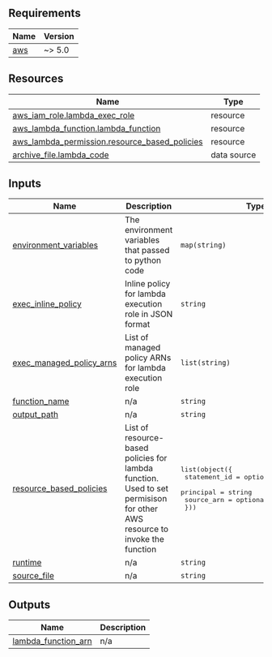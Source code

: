 ## Requirements

| Name                                                   | Version |
| ------------------------------------------------------ | ------- |
| <a name="requirement_aws"></a> [aws](#requirement_aws) | ~> 5.0  |

## Resources

| Name                                                                                                                                           | Type        |
| ---------------------------------------------------------------------------------------------------------------------------------------------- | ----------- |
| [aws_iam_role.lambda_exec_role](https://registry.terraform.io/providers/hashicorp/aws/latest/docs/resources/iam_role)                          | resource    |
| [aws_lambda_function.lambda_function](https://registry.terraform.io/providers/hashicorp/aws/latest/docs/resources/lambda_function)             | resource    |
| [aws_lambda_permission.resource_based_policies](https://registry.terraform.io/providers/hashicorp/aws/latest/docs/resources/lambda_permission) | resource    |
| [archive_file.lambda_code](https://registry.terraform.io/providers/hashicorp/archive/latest/docs/data-sources/file)                            | data source |

## Inputs

| Name                                                                                                      | Description                                                                                                               | Type                                                                                                                                | Default                                                                                  | Required |
| --------------------------------------------------------------------------------------------------------- | ------------------------------------------------------------------------------------------------------------------------- | ----------------------------------------------------------------------------------------------------------------------------------- | ---------------------------------------------------------------------------------------- | :------: |
| <a name="input_environment_variables"></a> [environment_variables](#input_environment_variables)          | The environment variables that passed to python code                                                                      | `map(string)`                                                                                                                       | n/a                                                                                      |   yes    |
| <a name="input_exec_inline_policy"></a> [exec_inline_policy](#input_exec_inline_policy)                   | Inline policy for lambda execution role in JSON format                                                                    | `string`                                                                                                                            | `null`                                                                                   |    no    |
| <a name="input_exec_managed_policy_arns"></a> [exec_managed_policy_arns](#input_exec_managed_policy_arns) | List of managed policy ARNs for lambda execution role                                                                     | `list(string)`                                                                                                                      | <pre>[<br> "arn:aws:iam::aws:policy/service-role/AWSLambdaBasicExecutionRole"<br>]</pre> |    no    |
| <a name="input_function_name"></a> [function_name](#input_function_name)                                  | n/a                                                                                                                       | `string`                                                                                                                            | n/a                                                                                      |   yes    |
| <a name="input_output_path"></a> [output_path](#input_output_path)                                        | n/a                                                                                                                       | `string`                                                                                                                            | n/a                                                                                      |   yes    |
| <a name="input_resource_based_policies"></a> [resource_based_policies](#input_resource_based_policies)    | List of resource-based policies for lambda function. Used to set permisison for other AWS resource to invoke the function | <pre>list(object({<br> statement_id = optional(string, null)<br> principal = string<br> source_arn = optional(string)<br> }))</pre> | n/a                                                                                      |   yes    |
| <a name="input_runtime"></a> [runtime](#input_runtime)                                                    | n/a                                                                                                                       | `string`                                                                                                                            | `"python3.11"`                                                                           |    no    |
| <a name="input_source_file"></a> [source_file](#input_source_file)                                        | n/a                                                                                                                       | `string`                                                                                                                            | n/a                                                                                      |   yes    |

## Outputs

| Name                                                                                         | Description |
| -------------------------------------------------------------------------------------------- | ----------- |
| <a name="output_lambda_function_arn"></a> [lambda_function_arn](#output_lambda_function_arn) | n/a         |
